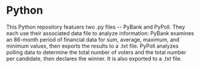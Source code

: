 # Python

This Python repository featuers two .py files -- PyBank and PyPoll. They each use their associated data file to analyze information: PyBank examines an 86-month period of financial data for sum, average, maximum, and minimum values, then exports the results to a .txt file. PyPoll analyzes polling data to determine the total number of voters and the total number per candidate, then declares the winner. It is also exported to a .txt file.
